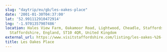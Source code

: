 ```yaml
---
slug: "daytrip/eu/gb/les-oakes-place"
date: '2001-01-30T04:37:00'
lat: '52.991112910472914'
lng: '-1.9701357907486'
location: Hales View Farm, Oakamoor Road, Lightwood, Cheadle, Staffordshire Moorlands,
  Staffordshire, England, ST10 4QR, United Kingdom
external_url: https://www.visitstaffordshire.com/listing/les-oakes-%26-sons-architectural-reclamation-yard/234419101/
title: Les Oakes Place
---
```



